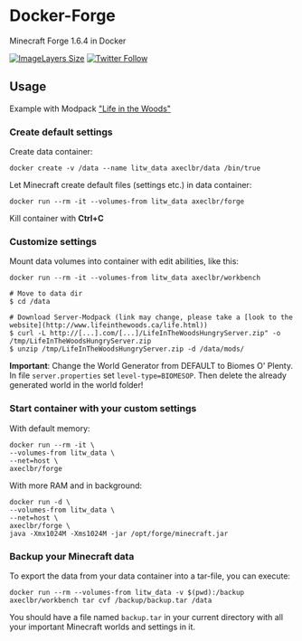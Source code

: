 # Docker-Forge

Minecraft Forge 1.6.4 in Docker

[![ImageLayers Size](https://img.shields.io/imagelayers/image-size/axeclbr/forge/latest.svg?style=flat-square)](https://imagelayers.io/?images=axeclbr/forge:latest)
[![Twitter Follow](https://img.shields.io/twitter/follow/axeclbr.svg?style=social)](https://twitter.com/intent/follow?screen_name=axeclbr)

## Usage

Example with Modpack ["Life in the Woods"](http://www.lifeinthewoods.ca/life.html)

### Create default settings

Create data container:

    docker create -v /data --name litw_data axeclbr/data /bin/true

Let Minecraft create default files (settings etc.) in data container:

    docker run --rm -it --volumes-from litw_data axeclbr/forge

Kill container with **Ctrl+C**

### Customize settings

Mount data volumes into container with edit abilities, like this:

    docker run --rm -it --volumes-from litw_data axeclbr/workbench

    # Move to data dir	
    $ cd /data
    
    # Download Server-Modpack (link may change, please take a [look to the website](http://www.lifeinthewoods.ca/life.html))
    $ curl -L http://[...].com/[...]/LifeInTheWoodsHungryServer.zip" -o /tmp/LifeInTheWoodsHungryServer.zip 
    $ unzip /tmp/LifeInTheWoodsHungryServer.zip -d /data/mods/

**Important**: Change the World Generator from DEFAULT to Biomes O' Plenty. In file ``server.properties`` set ``level-type=BIOMESOP``.
Then delete the already generated world in the world folder!

### Start container with your custom settings

With default memory:

    docker run --rm -it \
    --volumes-from litw_data \
    --net=host \
    axeclbr/forge

With more RAM and in background:

    docker run -d \
    --volumes-from litw_data \
    --net=host \
    axeclbr/forge \
    java -Xmx1024M -Xms1024M -jar /opt/forge/minecraft.jar

### Backup your Minecraft data

To export the data from your data container into a tar-file, you can execute:

    docker run --rm --volumes-from litw_data -v $(pwd):/backup axeclbr/workbench tar cvf /backup/backup.tar /data

You should have a file named ``backup.tar`` in your current directory with all your important Minecraft worlds and settings in it.

